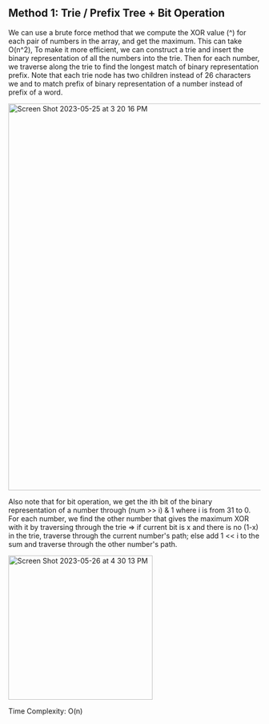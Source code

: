 ## Method 1: Trie / Prefix Tree + Bit Operation

We can use a brute force method that we compute the XOR value (^) for each pair of numbers in the array, and get the maximum. This can take O(n^2), To make it more efficient, we can construct a trie and insert the binary representation of all the numbers into the trie. Then for each number, we traverse along the trie to find the longest match of binary representation prefix. Note that each trie node has two children instead of 26 characters we and to match prefix of binary representation of a number instead of prefix of a word. 

<img width="772" alt="Screen Shot 2023-05-25 at 3 20 16 PM" src="https://github.com/MaiJi97/Leetcode/assets/106039830/287b75aa-d157-4e2c-a68f-389ced6e9eef.png">

Also note that for bit operation, we get the ith bit of the binary representation of a number through (num >> i) & 1 where i is from 31 
to 0. For each number, we find the other number that gives the maximum XOR with it by traversing through the trie => if current bit is 
x and there is no (1-x) in the trie, traverse through the current number's path; else add 1 << i to the sum and traverse through the other number's path.

<img width="288" alt="Screen Shot 2023-05-26 at 4 30 13 PM" src="https://github.com/MaiJi97/Leetcode/assets/106039830/19606c01-3b83-41f1-90ff-bc13a84cd955.png">


Time Complexity: O(n)

